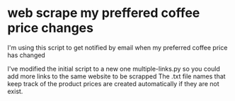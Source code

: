 # web scrape my preffered coffee price changes

I'm using this script to get notified by email when my preferred coffee price has changed

I've modified the initial script to a new one multiple-links.py so you could add more links to the same website to be scrapped
The .txt file names that keep track of the product prices are created automatically if they are not exist.
